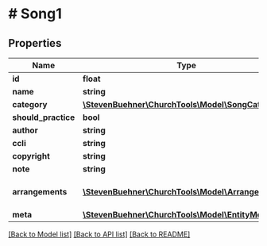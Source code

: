# # Song1

## Properties

Name | Type | Description | Notes
------------ | ------------- | ------------- | -------------
**id** | **float** |  | [optional]
**name** | **string** |  | [optional]
**category** | [**\StevenBuehner\ChurchTools\Model\SongCategory**](SongCategory.md) |  | [optional]
**should_practice** | **bool** |  | [optional]
**author** | **string** |  | [optional]
**ccli** | **string** |  | [optional]
**copyright** | **string** |  | [optional]
**note** | **string** |  | [optional]
**arrangements** | [**\StevenBuehner\ChurchTools\Model\Arrangement1[]**](Arrangement1.md) | All arrangements for that song | [optional]
**meta** | [**\StevenBuehner\ChurchTools\Model\EntityMetaData**](EntityMetaData.md) |  | [optional]

[[Back to Model list]](../../README.md#models) [[Back to API list]](../../README.md#endpoints) [[Back to README]](../../README.md)
